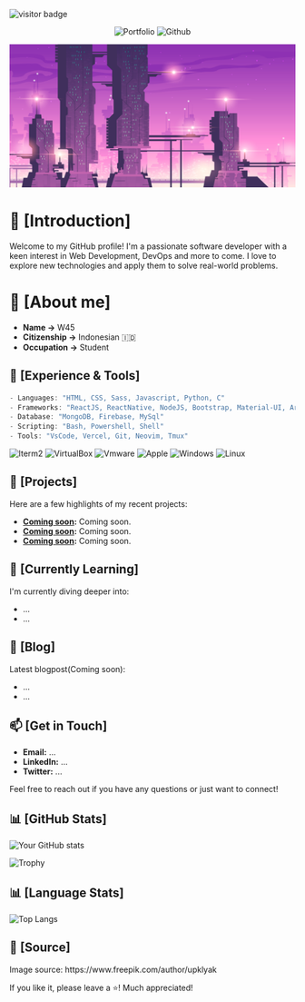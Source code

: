 ![visitor badge](https://visitor-badge.laobi.icu/badge?page_id=wgs45.wgs45)

<p align='Center'>
  <img alt = "Portfolio" src = "https://img.shields.io/badge/Portfolio-255E63?style=for-the-badge&logo=About.me&logoColor=white"/>
    <img alt = "Github" src = "https://img.shields.io/badge/GitHub-100000?style=for-the-badge&logo=github&logoColor=white"/>
</p>

![Banner](https://raw.githubusercontent.com/wgs45/wgs45/main/Images/Banner.jpg)

# 🎲 [Introduction]

Welcome to my GitHub profile! I'm a passionate software developer with a keen interest in Web Development, DevOps and more to come. I love to explore new technologies and apply them to solve real-world problems.

# 💾 [About me]

- **Name ->** W45
- **Citizenship ->** Indonesian 🇮🇩
- **Occupation ->** Student

## 🧬 [Experience & Tools]
```c
- Languages: "HTML, CSS, Sass, Javascript, Python, C"
- Frameworks: "ReactJS, ReactNative, NodeJS, Bootstrap, Material-UI, Arduino"
- Database: "MongoDB, Firebase, MySql"
- Scripting: "Bash, Powershell, Shell"
- Tools: "VsCode, Vercel, Git, Neovim, Tmux"
```
<p align='left'>
  <img alt = "Iterm2" src = "https://img.shields.io/badge/iTerm2-000000?style=for-the-badge&logo=iterm2&logoColor=white"/>
  <img alt = "VirtualBox" src = "https://img.shields.io/badge/VirtualBox-21416b?style=for-the-badge&logo=VirtualBox&logoColor=white"/>
  <img alt = "Vmware" src = "https://img.shields.io/badge/VMware-231f20?style=for-the-badge&logo=VMware&logoColor=white"/>
    <img alt = "Apple" src = "https://img.shields.io/badge/mac%20os-000000?style=for-the-badge&logo=apple&logoColor=white"/>
    <img alt = "Windows" src = "https://img.shields.io/badge/Windows-0078D6?style=for-the-badge&logo=windows&logoColor=white"/>
    <img alt = "Linux" src = "https://img.shields.io/badge/Linux-FCC624?style=for-the-badge&logo=linux&logoColor=black"/>
</p>

## 🚀 [Projects]
Here are a few highlights of my recent projects:
- **[Coming soon](link-to-project):** Coming soon.
- **[Coming soon](link-to-project):** Coming soon.
- **[Coming soon](link-to-project):** Coming soon.

## 🌱 [Currently Learning]
I'm currently diving deeper into:
- ...
- ...

## 📃 [Blog]
Latest blogpost(Coming soon):
- ...
- ...


## 📫 [Get in Touch]
- **Email:** ...
- **LinkedIn:** ...
- **Twitter:** ...

Feel free to reach out if you have any questions or just want to connect!

## 📊 [GitHub Stats]
![Your GitHub stats](https://github-readme-stats.vercel.app/api?username=wgs45&show_icons=true&theme=tokyonight)

![Trophy](https://github-profile-trophy.vercel.app/?username=wgs45&theme=tokyonight)

## 📊 [Language Stats]

![Top Langs](https://github-readme-stats.vercel.app/api/top-langs/?username=wgs45&layout=compact&theme=tokyonight)

## 🔦 [Source]

<p>Image source: https://www.freepik.com/author/upklyak</p>

If you like it, please leave a ⭐️! Much appreciated!
